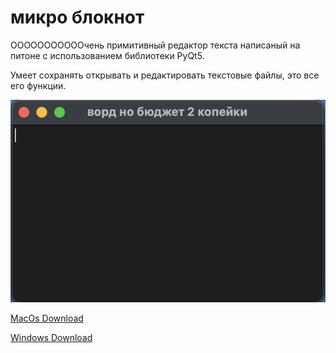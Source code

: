 # микро блокнот

ОООООООООООчень примитивный редактор текста написаный на питоне
с использованием библиотеки PyQt5.

Умеет сохранять открывать и редактировать текстовые файлы, это все его функции.

![скриншот программы](/image.png)

[MacOs Download](https://github.com/4awka-4a9/free-word/blob/main/dist/.text%20editor.dmg.icloud "MacOs Download")

[Windows Download](https://github.com/4awka-4a9/free-word/blob/main/dist/text%20editor/text%20editor "Windows Download")
